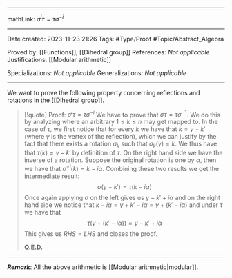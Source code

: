 
---

mathLink: $\sigma^i\tau=\tau\sigma^{-i}$

---
Date created: 2023-11-23 21:26
Tags: #Type/Proof  #Topic/Abstract_Algebra 

Proved by: [[Functions]], [[Dihedral group]]
References: _Not applicable_
Justifications: [[Modular arithmetic]]

Specializations: _Not applicable_
Generalizations: _Not applicable_

---  

We want to prove the following property concerning reflections and rotations in the [[Dihedral group]].

> [!quote] Proof: $\sigma^i\tau=\tau\sigma^{-i}$
>We  have to prove that $\sigma\tau=\tau\sigma^{-1}$. We do this by analyzing where an arbitrary $1\leq k\leq n$ may get mapped to. In the case of $\tau$, we first notice that for every $k$ we have that $k=\gamma+k'$ (where $\gamma$ is the vertex of the reflection), which we can justify by the fact that there exists a rotation $\sigma_k$ such that $\sigma_k(\gamma)=k$. We thus have that $\tau(k)=\gamma-k'$ by definition of $\tau$. On the right hand side we have the inverse of a rotation. Suppose the original rotation is one by $\alpha$, then we have that $\sigma^{-i}(k)=k-i\alpha$. Combining these two results we get the intermediate result: $$\sigma(\gamma-k')=\tau(k-i\alpha)$$ Once again applying $\sigma$ on the left gives us $\gamma-k'+i\alpha$ and on the right hand side we notice that $k-i\alpha=\gamma+k'-i\alpha=\gamma+(k'-i\alpha)$ and under $\tau$ we have that $$\tau(\gamma+(k'-i\alpha))=\gamma-k'+i\alpha$$ This gives us $RHS=LHS$ and closes the proof.
>
>**Q.E.D.**

---

**_Remark_**: All the above arithmetic is [[Modular arithmetic|modular]].